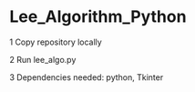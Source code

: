 # Lee_Algorithm_Python

1 Copy repository locally

2 Run lee_algo.py

3 Dependencies needed: python, Tkinter
